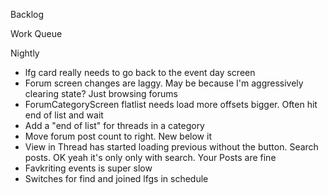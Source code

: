 Backlog

Work Queue

Nightly
* lfg card really needs to go back to the event day screen
* Forum screen changes are laggy. May be because I'm aggressively clearing state? Just browsing forums
* ForumCategoryScreen flatlist needs load more offsets bigger. Often hit end of list and wait
* Add a "end of list" for threads in a category
* Move forum post count to right. New below it
* View in Thread has started loading previous without the button. Search posts. OK yeah it's only only with search. Your Posts are fine
* Favkriting events is super slow
* Switches for find and joined lfgs in schedule
